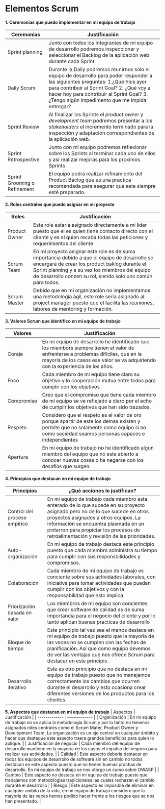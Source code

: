 # Elementos Scrum


**1. Ceremonias que puedo implementar en mi equipo de trabajo**

| Ceremonias  | Justificación |
| ------------- | ------------- |
|  Sprint planning | Junto con todos los integrantes de mi equipo de desarrollo podremos inspeccionar y seleccionar el Backlog de la aplicación web durante cada Sprint|
|  Daily Scrum | Durante la Daily podremos reunirnos solo el equipo de desarrollo para poder responder a las siguientes preguntas: 1.¿Qué hice ayer para contribuir al Sprint Goal? 2. ¿Qué voy a hacer hoy para contribuir al Sprint Goal? 3.¿Tengo algún impedimento que me impida entregar?|
| Sprint Review | Al finalizar los Sprints el _product owner_ y _development team_ podremos presentar a los _stakeholders_ el incremento terminado para la inspección y adaptación correspondientes de la aplicación web.| 
| Sprint Retrospective | Junto con mi equipo podremos reflexionar sobre los Sprints al terminar cada uno de ellos y asi realizar mejoras para los proximos Sprints |
| Sprint Grooming o Refinement | El equipo podrá realizar refinamiento del Product Baclog que es una practica recomendada para asegurar que este siempre esté preparado. |

**2. Roles centrales que puedo asignar en mi proyecto**

| Roles | Justificación |
| ------------- | ------------- |
| Product  Owner | Este role estaría asignado directamente a mi lider puesto que el es quien tiene contacto directo con el cliente y es el quien recaba todas las peticiones y requerimientos del cliente |
| Scrum Team | En mi proyecto asignar este role es de suma importancia debido a que el equipo de desarrollo se encargará de crear los product baklog durante el Sprint planning y a su vez los miembros del equipo de desarrollo conzen su rol, siendo solo uno común para todos.|
| Scrum Master | Debido que en mi organización no implementamos una metodología ágil, este role sería asignado al project manager puesto que el facilita las reuniones, labores de mentoring y formación. |


**3. Valores Scrum que identifico en mi equipo de trabajo**

| Valores | Justificación |
| ------------- | ------------- |
| Coraje | En mi equipo de desarrollo he identificado que los miembors siempre tienen el valor de enfrentarse a problemas difíciles, que en la mayoría de los casos ese valor se va adquiriendo con la experiencia de los años. |
| Foco | Cada miembro de mi equipo tiene claro su objetivo y lo cooperación mutua entre todos para cumplir con los objetivos |
| Compromiso | Creo que el compromiso que tiene cada miembro de mi equipo se ve reflejado a diaro por el echo de cumplir los objetivos que han sido trazados. |
| Respeto | Considero que el respeto es el valor de oro porque apartir de este los demas existen y permite que no solamente como equipo si no como sociedad seamos personas capaces e independientes |
| Apertura | En mi equipo de trabajo no he identificado algun miembro del equipo que no este abierto a conocer nuevas cosas o ha negarse con los desafíos que surgen. |
 
**4. Principios que destacan en mi equipo de trabajo**

| Principios | ¿Qué acciones lo justifican? |
| ------------- | ------------- |
| Control del proceso empírico | En mi equipo de trabajo cada miembro esta enterado de lo que sucede en su proyecto asignado pero no de lo que sucede en otros proyectos asignados a otros equipos. La información se encuentra plasmada en un pintarron para propiciar los procesos de retroalimentación y revisión de las prioridades. |
| Auto-organización | En mi equipo de trabajo destaca este principio puesto que cada miembro administra su tiempo para cumplir con sus responsbilidades y compromisos. |
| Colaboración | Cada miembro de mi equipo de trabajo es conciente sobre sus actividades laborales, con iniciativa para tomar actividades que puedan cumplir con los objetivos y con la responsabilidad que esto implica. |
| Priorización basada en valor | Los miembros de mi equipo son concientes que crear software de calidad es de suma importancia para el negocio del cliente y por lo tanto aplican buenas practicas de desarrollo |
| Bloque de tiempo | Este principio tal vez sea el menos destaca en mi equipo de trabajo puesto que la mayoría de las veces no se cumplen con las fechas de planificación. Así que como equipo devemos de ver las ventajas que nos ofrece Scrum para destacar en este principio. |
| Desarrollo iterativo | Este es otro principio que no destaca en mi equipo de trabajo puesto que no manejamos correctamente los cambios que ocurren durante el desarrollo y esto ocasiona crear diferentes versiones de los productos para los clientes. |

**5. Aspectos que destacan en mi equipo de trabajo** 
| Aspectos | Justificación |
| ------------- | ------------- |
| Organización | En mi equipo de trabajo no se aplica la metodología Scrum y por lo tanto no tenemos asignados roles centrales como el Scrum Mater, Product Owner y Development Team. La organización es un eje central en cualquier ámbito y hacer que destaque este aspecto traera grandes beneficios para quien lo aplique. |
| Justificación de negocio | Cada miembro del equipo de desarrollo mantiene en la mayoría de los casos el impulso del negocio para realizar sus actividades. |
| Calidad | Este aspecto debería destacar en todos los equipos de desarrollo de software sin en cambio no todos destacan en este aspecto puesto que no tienen buenas practias de desarrollo. En mi equipo de trabajo se nos otorgo un curso sobre OWASP |
| Cambio | Este aspecto no destaca en mi equipo de trabajo puesto que trabajamos con metodologías tradicionales las cuales rechazan el cambio durante el desarrollo |
| Riesgo | Este aspecto es imposible de eliminar en cualquier ambito de la vida, en mi equipo de trabajo considero que la mayoría de las veces hemos podido hacer frente a los riesgos que se nos han presentado. |

